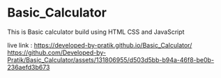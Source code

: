 # Basic_Calculator
This is Basic calculator build using HTML CSS and JavaScript 

live link :   https://developed-by-pratik.github.io/Basic_Calculator/
https://github.com/Developed-by-Pratik/Basic_Calculator/assets/131806955/d503d5bb-b94a-46f8-be0b-236aefd3b673

